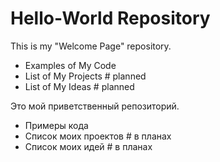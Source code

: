 # Hello-World Repository

This is my "Welcome Page" repository.
  * Examples of My Code
  * List of My Projects			# planned
  * List of My Ideas			# planned

Это мой приветственный репозиторий.
  * Примеры кода
  * Список моих проектов		# в планах 
  * Список моих идей			# в планах
